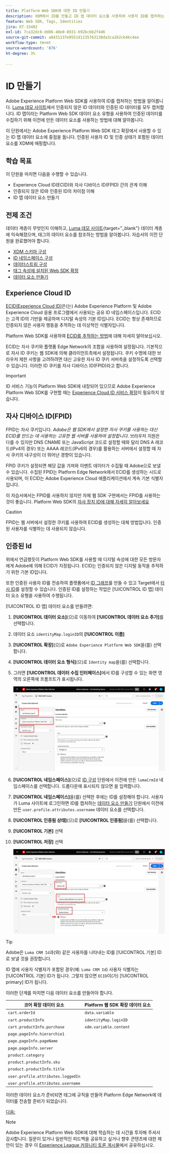 ```yaml
---
title: Platform Web SDK에 대한 ID 만들기
description: XDM에서 ID를 만들고 ID 맵 데이터 요소를 사용하여 사용자 ID를 캡처하는 방법을 알아봅니다. 이 수업은 Web SDK를 사용하여 Adobe Experience Cloud 구현 튜토리얼의 일부입니다.
feature: Web SDK, Tags, Identities
jira: KT-15402
exl-id: 7ca32dc8-dd86-48e0-8931-692bcbb2f446
source-git-commit: a8431137e0551d1135763138da3ca262cb4bc4ee
workflow-type: tm+mt
source-wordcount: '876'
ht-degree: 3%

---
```


# ID 만들기

Adobe Experience Platform Web SDK를 사용하여 ID를 캡처하는 방법을 알아봅니다. [Luma 데모 사이트](https://luma.enablementadobe.com/content/luma/us/en.html)에서 인증되지 않은 ID 데이터와 인증된 ID 데이터를 모두 캡처합니다. ID 맵이라는 Platform Web SDK 데이터 요소 유형을 사용하여 인증된 데이터를 수집하기 위해 이전에 만든 데이터 요소를 사용하는 방법에 대해 알아봅니다.

이 단원에서는 Adobe Experience Platform Web SDK 태그 확장에서 사용할 수 있는 ID 맵 데이터 요소에 중점을 둡니다. 인증된 사용자 ID 및 인증 상태가 포함된 데이터 요소를 XDM에 매핑합니다.

## 학습 목표

이 단원을 마치면 다음을 수행할 수 있습니다.

* Experience Cloud ID(ECID)와 자사 디바이스 ID(FPID) 간의 관계 이해
* 인증되지 않은 ID와 인증된 ID의 차이점 이해
* ID 맵 데이터 요소 만들기

## 전제 조건

데이터 계층이 무엇인지 이해하고, [Luma 데모 사이트](https://luma.enablementadobe.com/content/luma/us/en.html){target="_blank"} 데이터 계층에 익숙해졌으며, 태그의 데이터 요소를 참조하는 방법을 알아봅니다. 자습서의 이전 단원을 완료했어야 합니다.

* [XDM 스키마 구성](configure-schemas.md)
* [ID 네임스페이스 구성](configure-identities.md)
* [데이터스트림 구성](configure-datastream.md)
* [태그 속성에 설치된 Web SDK 확장](install-web-sdk.md)
* [데이터 요소 만들기](create-data-elements.md)


## Experience Cloud ID

[ECID(Experience Cloud ID)](https://experienceleague.adobe.com/ko/docs/experience-platform/identity/features/ecid)은(는) Adobe Experience Platform 및 Adobe Experience Cloud 응용 프로그램에서 사용되는 공유 ID 네임스페이스입니다. ECID는 고객 ID의 기반을 제공하며 디지털 속성의 기본 ID입니다. ECID는 항상 존재하므로 인증되지 않은 사용자 행동을 추적하는 데 이상적인 식별자입니다.

<!-- FYI I commented this out because it was breaking the build - Jack
>[!TIP]
>
> When you use the Experience Platform Web SDK to set up Adobe applications on your digital properties, the ECID is generated at the Adobe Edge server level. As such, ECID is not viewable on the client-side network request payload. You can view the ECID by seeing the Preview tab of the network request, or by using the [Adobe Experience Platform Debugger Edge Trace](set-up-analytics.md#experience-cloud-id-validation).
>![View ECID](assets/validate-dev-console-ecid.png)
-->

Platform Web SDK를 사용하여 [ECID를 추적하는 방법](https://experienceleague.adobe.com/ko/docs/experience-platform/edge/identity/overview)에 대해 자세히 알아보십시오.

ECID는 자사 쿠키와 플랫폼 Edge Network의 조합을 사용하여 설정됩니다. 기본적으로 자사 ID 쿠키는 웹 SDK에 의해 클라이언트측에서 설정됩니다. 쿠키 수명에 대한 브라우저 제한 사항을 고려하려면 대신 고유한 자사 ID 쿠키 서버측을 설정하도록 선택할 수 있습니다. 이러한 ID 쿠키를 자사 디바이스 ID(FPID)라고 합니다.

>[!IMPORTANT]
>
>ID 서비스 기능이 Platform Web SDK에 내장되어 있으므로 Adobe Experience Platform Web SDK를 구현할 때는 [Experience Cloud ID 서비스 확장](https://exchange.adobe.com/apps/ec/100160/adobe-experience-cloud-id-launch-extension)이 필요하지 않습니다.

## 자사 디바이스 ID(FPID)

FPID는 자사 쿠키입니다. _Adobe은 웹 SDK에서 설정한 자사 쿠키를 사용하는 대신 ECID를 만드는 데 사용하는 고유한 웹 서버를 사용하여 설정합니다_. 브라우저 지원은 다를 수 있지만 DNS CNAME 또는 JavaScript 코드로 설정할 때와 달리 DNS A 레코드(IPv4의 경우) 또는 AAAA 레코드(IPv6의 경우)를 활용하는 서버에서 설정할 때 자사 쿠키의 내구성이 더 뛰어난 경향이 있습니다.

FPID 쿠키가 설정되면 해당 값을 가져와 이벤트 데이터가 수집될 때 Adobe으로 보낼 수 있습니다. 수집된 FPID는 Platform Edge Network에서 ECID를 생성하는 시드로 사용되며, 이 ECID는 Adobe Experience Cloud 애플리케이션에서 계속 기본 식별자입니다.

이 자습서에서는 FPID를 사용하지 않지만 자체 웹 SDK 구현에서는 FPID를 사용하는 것이 좋습니다. Platform Web SDK의 [자사 장치 ID에 대해 자세히 알아보세요](https://experienceleague.adobe.com/ko/docs/experience-platform/edge/identity/first-party-device-ids)

>[!CAUTION]
>
> FPID는 웹 서버에서 설정한 쿠키를 사용하여 ECID를 생성하는 대체 방법입니다. 인증된 사용자를 식별하는 데 사용되지 않습니다.

## 인증된 Id

위에서 언급했듯이 Platform Web SDK를 사용할 때 디지털 속성에 대한 모든 방문자에게 Adobe에 의해 ECID가 지정됩니다. ECID는 인증되지 않은 디지털 동작을 추적하기 위한 기본 ID입니다.

또한 인증된 사용자 ID를 전송하여 플랫폼에서 [ID 그래프](https://experienceleague.adobe.com/ko/docs/platform-learn/tutorials/identities/understanding-identity-and-identity-graphs)를 만들 수 있고 Target에서 [타사 ID](https://experienceleague.adobe.com/ko/docs/target/using/audiences/visitor-profiles/3rd-party-id)를 설정할 수 있습니다. 인증된 ID를 설정하는 작업은 [!UICONTROL ID 맵] 데이터 요소 유형을 사용하여 수행됩니다.

[!UICONTROL ID 맵] 데이터 요소를 만들려면:

1. **[!UICONTROL 데이터 요소]**(으)로 이동하여 **[!UICONTROL 데이터 요소 추가]**&#x200B;를 선택합니다.

1. 데이터 요소 `identityMap.loginID`의 **[!UICONTROL 이름]**

1. **[!UICONTROL 확장]**(으)로 `Adobe Experience Platform Web SDK`을(를) 선택합니다.

1. **[!UICONTROL 데이터 요소 형식]**(으)로 `Identity map`을(를) 선택합니다.

1. 그러면 **[!UICONTROL 데이터 수집 인터페이스]**&#x200B;에서 ID를 구성할 수 있는 화면 영역의 오른쪽에 프롬프트가 표시됩니다.

   ![데이터 수집 인터페이스](assets/identity-identityMap-setup.png)

1. **[!UICONTROL 네임스페이스]**(으)로 [ID 구성](configure-identities.md) 단원에서 이전에 만든 `lumaCrmId` 네임스페이스를 선택합니다. 드롭다운에 표시되지 않으면 을 입력합니다.

1. **[!UICONTROL 네임스페이스]**&#x200B;을(를) 선택한 후에는 ID를 설정해야 합니다. 사용자가 Luma 사이트에 로그인하면 ID를 캡처하는 [데이터 요소 만들기](create-data-elements.md#create-data-elements-to-capture-the-data-layer) 단원에서 이전에 만든 `user.profile.attributes.username` 데이터 요소를 선택합니다.

   <!--  >[!TIP]
    >
    >You can verify the **[!UICONTROL Luma CRM ID]** is collected in a data element on the web property by going to the [Luma Demo site](https://luma.enablementadobe.com/content/luma/us/en.html), logging in, [switching the tag environment](validate-with-debugger.md#use-the-experience-platform-debugger-to-map-to-your-tag-property) to your own, and typing `_satellite.getVar("user.profile.attributes.username")` in the web browser developer console.
    >
    >   ![Data Element  ID ](assets/identity-data-element-customer-id.png)
    -->

1. **[!UICONTROL 인증됨 상태]**(으)로 **[!UICONTROL 인증됨]**&#x200B;을(를) 선택합니다.
1. **[!UICONTROL 기본]** 선택

1. **[!UICONTROL 저장]** 선택

   ![데이터 수집 인터페이스](assets/identity-id-namespace.png)

>[!TIP]
>
> Adobe은 `Luma CRM Id`과(와) 같은 사용자를 나타내는 ID를 [!UICONTROL 기본] ID로 보낼 것을 권장합니다.
>
> ID 맵에 사용자 식별자가 포함된 경우(예: `Luma CRM Id`) 사용자 식별자는 [!UICONTROL 기본] ID가 됩니다. 그렇지 않으면 `ECID`이(가) [!UICONTROL primary] ID가 됩니다.




<!--
1. Once the data element is configured in **[!UICONTROL Data Collection interface]**, it can be tested on the Luma web property like any other Data Element. Enter the following script in the browser developer console
   
   
   ```
   _satellite.getVar('identityMap.loginID')
   ```  

   ![Data Collection interface](assets/identity-consoleIdentityDataElement.png)
   
   >[!NOTE]
   >
   >ECID identifier will NOT populate in the Data Element, as this is configured already with Platform Web SDK.   
-->

이러한 단계를 마치면 다음 데이터 요소를 만들어야 합니다.

| 코어 확장 데이터 요소 | Platform 웹 SDK 확장 데이터 요소 |
-----------------------------|-------------------------------
| `cart.orderId` | `data.variable` |
| `cart.productInfo` | `identityMap.loginID` |
| `cart.productInfo.purchase` | `xdm.variable.content` |
| `page.pageInfo.hierarchie1` | |
| `page.pageInfo.pageName` | |
| `page.pageInfo.server` | |
| `product.category` | |
| `product.productInfo.sku` | |
| `product.productInfo.title` | |
| `user.profile.attributes.loggedIn` | |
| `user.profile.attributes.username` | |

이러한 데이터 요소가 준비되면 태그에 규칙을 만들어 Platform Edge Network에 데이터를 전송할 준비가 되었습니다.

[다음: ](create-tag-rule.md)

>[!NOTE]
>
>Adobe Experience Platform Web SDK에 대해 학습하는 데 시간을 투자해 주셔서 감사합니다. 질문이 있거나 일반적인 피드백을 공유하고 싶거나 향후 콘텐츠에 대한 제안이 있는 경우 이 [Experience League 커뮤니티 토론 게시물](https://experienceleaguecommunities.adobe.com/t5/adobe-experience-platform-data/tutorial-discussion-implement-adobe-experience-cloud-with-web/td-p/444996?profile.language=ko)에서 공유하십시오.
